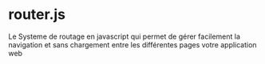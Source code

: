 # router.js

 Le Systeme de routage en javascript qui permet de gérer facilement la navigation et sans chargement entre les différentes pages votre application web
